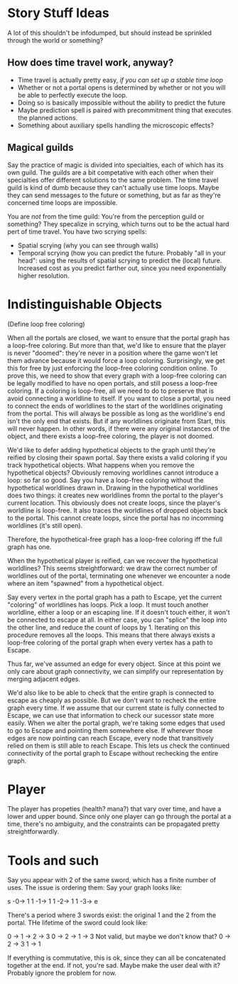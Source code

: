 Story Stuff Ideas
=================

A lot of this shouldn't be infodumped, but should instead be sprinkled through the world or something?

## How does time travel work, anyway?

* Time travel is actually pretty easy, *if you can set up a stable time loop*
* Whether or not a portal opens is determined by whether or not you will be able to perfectly execute the loop.
* Doing so is basically impossible without the ability to predict the future
* Maybe prediction spell is paired with precommitment thing that executes the planned actions.
* Something about auxiliary spells handling the microscopic effects?

## Magical guilds

Say the practice of magic is divided into specialties, each of which has its own guild.
The guilds are a bit competative with each other when their specialties offer different solutions to the same problem.
The time travel guild is kind of dumb because they can't actually use time loops.
Maybe they can send messages to the future or something, but as far as they're concerned time loops are impossible.

You are *not* from the time guild: You're from the perception guild or something?
They specalize in scrying, which turns out to be the actual hard pert of time travel.
You have two scrying spells:
* Spatial scrying (why you can see through walls)
* Temporal scrying (how you can predict the future.
Probably "all in your head": using the results of spatial scrying to predict the (local) future.
Increased cost as you predict farther out, since you need exponentially higher resolution.

Indistinguishable Objects
=========================

(Define loop free coloring)

When all the portals are closed, we want to ensure that the portal graph has a loop-free coloring.
But more than that, we'd like to ensure that the player is never "doomed":
they're never in a position where the game won't let them advance because it would force a loop coloring.
Surprisingly, we get this for free by just enforcing the loop-free coloring condition online.
To prove this, we need to show that every graph with a loop-free coloring
can be legally modified to have no open portals,
and still posess a loop-free coloring.
If a coloring is loop-free, all we need to do to preserve that is avoid connecting a worldline to itself.
If you want to close a portal,
you need to connect the ends of worldlines to the start of the worldlines originating from the portal.
This will always be possible as long as the worldline's end isn't the only end that exists.
But if any worldlines originate from Start, this will never happen.
In other words, if there were any original instances of the object,
and there exists a loop-free coloring, the player is not doomed.

We'd like to defer adding hypothetical objects to the graph
until they're reified by closing their spawn portal.
Say there exists a valid coloring if you track hypothetical objects.
What happens when you remove the hypothetical objects?
Obviously removing worldlines cannot introduce a loop: so far so good.
Say you have a loop-free coloring without the hypothetical worldlines drawn in.
Drawing in the hypothetical worldlines does two things:
it creates new worldlines fromn the portal to the player's current location.
This obviously does not create loops, since the player's worldline is loop-free.
It also traces the worldlines of dropped objects back to the portal.
This cannot create loops, since the portal has no incomming worldlines (it's still open).

Therefore, the hypothetical-free graph has a loop-free coloring iff the full graph has one.

When the hypothetical player is reified, can we recover the hypothetical worldlines?
This seems streightforward: we draw the correct number of worldlines out of the portal,
terminating one whenever we encounter a node where an item "spawned" from a hypothetical object.

Say every vertex in the portal graph has a path to Escape,
yet the current "coloring" of worldlines has loops.
Pick a loop. It must touch another worldline, either a loop or an escaping line.
If it doesn't touch either, it won't be connected to escape at all.
In either case, you can "splice" the loop into the other line, and reduce the count of loops by 1.
Iterating on this procedure removes all the loops.
This means that there always exists a loop-free coloring of the portal graph
when every vertex has a path to Escape.

Thus far, we've assumed an edge for every object.
Since at this point we only care about graph connectivity,
we can simplify our representation by merging adjacent edges.

We'd also like to be able to check that the entire graph is connected to escape as cheaply as possible.
But we don't want to recheck the entire graph every time.
If we assume that our current state is fully connected to Escape,
we can use that information to check our sucessor state more easily.
When we alter the portal graph,
we're taking some edges that used to go to Escape and pointing them somewhere else.
If wherever those edges are now pointing can reach Escape,
every node that transitively relied on them is still able to reach Escape.
This lets us check the continued connectivity of the portal graph to Escape
without rechecking the entire graph.

Player
======

The player has propeties (health? mana?) that vary over time, and have a lower and upper bound. Since only one player can go through the portal at a time, there's no ambiguity, and the constraints can be propagated pretty streightforwardly.

Tools and such
==============

Say you appear with 2 of the same sword, which has a finite number of uses. The issue is ordering them: Say your graph looks like:

s -0-> 1
1 -1-> 1
1 -2-> 1
1 -3-> e

There's a period where 3 swords exist: the original 1 and the 2 from the portal. THe lifetime of the sword could look like:

0 -> 1 -> 2 -> 3
0 -> 2 -> 1 -> 3
Not valid, but maybe we don't know that?
0 -> 2 -> 3
1 -> 1

If everything is commutative, this is ok, since they can all be concatenated together at the end. If not, you're sad. Maybe make the user deal with it? Probably ignore the problem for now.



